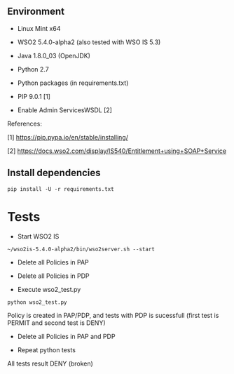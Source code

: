 ## Environment

- Linux Mint x64

- WSO2 5.4.0-alpha2 (also tested with WSO IS 5.3)

- Java 1.8.0_03 (OpenJDK)

- Python 2.7

- Python packages (in requirements.txt)

- PIP 9.0.1 [1]

- Enable Admin ServicesWSDL [2]

References:

[1] https://pip.pypa.io/en/stable/installing/

[2] https://docs.wso2.com/display/IS540/Entitlement+using+SOAP+Service


## Install dependencies

```
pip install -U -r requirements.txt
```

# Tests

- Start WSO2 IS

```
~/wso2is-5.4.0-alpha2/bin/wso2server.sh --start
```

- Delete all Policies in PAP

- Delete all Policies in PDP

- Execute wso2_test.py

```
python wso2_test.py
```

Policy is created in PAP/PDP, and tests with PDP is sucessfull (first test is PERMIT and second test is DENY)

- Delete all Policies in PAP and PDP

- Repeat python tests

All tests result DENY (broken)


